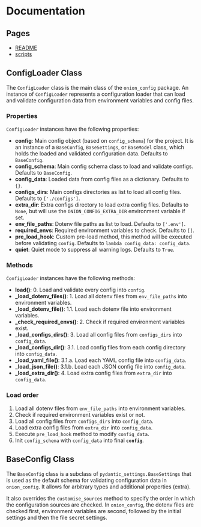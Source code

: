 # Documentation

## Pages

- [README](../README.md)
- [scripts](./scripts/README.md)

## ConfigLoader Class

The `ConfigLoader` class is the main class of the `onion_config` package. An instance of `ConfigLoader` represents a configuration loader that can load and validate configuration data from environment variables and config files.

### Properties

`ConfigLoader` instances have the following properties:

- **config**: Main config object (based on `config_schema`) for the project. It is an instance of a `BaseConfig`, `BaseSettings`, or `BaseModel` class, which holds the loaded and validated configuration data. Defaults to `BaseConfig`.
- **config_schema**: Main config schema class to load and validate configs. Defaults to `BaseConfig`.
- **config_data**: Loaded data from config files as a dictionary. Defaults to `{}`.
- **configs_dirs**: Main configs directories as list to load all config files. Defaults to `['./configs']`.
- **extra_dir**: Extra configs directory to load extra config files. Defaults to `None`, but will use the `ONION_CONFIG_EXTRA_DIR` environment variable if set.
- **env_file_paths**: Dotenv file paths as list to load. Defaults to `['.env']`.
- **required_envs**: Required environment variables to check. Defaults to `[]`.
- **pre_load_hook**: Custom pre-load method, this method will be executed before validating `config`. Defaults to `lambda config_data: config_data`.
- **quiet**: Quiet mode to suppress all warning logs. Defaults to `True`.

### Methods

`ConfigLoader` instances have the following methods:

- **load()**: 0. Load and validate every config into `config`.
- **_load_dotenv_files()**: 1. Load all dotenv files from `env_file_paths` into environment variables.
- **_load_dotenv_file()**: 1.1. Load each dotenv file into environment variables.
- **_check_required_envs()**: 2. Check if required environment variables exist.
- **_load_configs_dirs()**: 3. Load all config files from `configs_dirs` into `config_data`.
- **_load_configs_dir()**: 3.1. Load config files from each config directory into `config_data`.
- **_load_yaml_file()**: 3.1.a. Load each YAML config file into `config_data`.
- **_load_json_file()**: 3.1.b. Load each JSON config file into `config_data`.
- **_load_extra_dir()**: 4. Load extra config files from `extra_dir` into `config_data`.

### Load order

1. Load all dotenv files from `env_file_paths` into environment variables.
2. Check if required environment variables exist or not.
3. Load all config files from `configs_dirs` into `config_data`.
4. Load extra config files from `extra_dir` into `config_data`.
5. Execute `pre_load_hook` method to modify `config_data`.
6. Init `config_schema` with `config_data` into final **`config`**.

## BaseConfig Class

The `BaseConfig` class is a subclass of `pydantic_settings.BaseSettings` that is used as the default schema for validating configuration data in `onion_config`. It allows for arbitrary types and additional properties (extra).

It also overrides the `customise_sources` method to specify the order in which the configuration sources are checked. In `onion_config`, the dotenv files are checked first, environment variables are second, followed by the initial settings and then the file secret settings.
